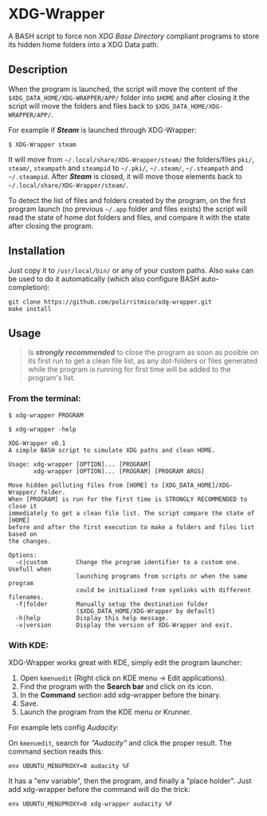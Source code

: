 XDG-Wrapper
===========

A BASH script to force non _XDG Base Directory_ compliant programs to store its
hidden home folders into a XDG Data path.

## Description

When the program is launched, the script will move the content of the
`$XDG_DATA_HOME/XDG-WRAPPER/APP/` folder into `$HOME` and after closing it
the script will move the folders and files back to
`$XDG_DATA_HOME/XDG-WRAPPER/APP/`.

For example if ***Steam*** is launched through XDG-Wrapper:

```command
$ XDG-Wrapper steam
```

It will move from `~/.local/share/XDG-Wrapper/steam/` the folders/files `pki/`,
`steam/`, `steampath` and `steampid` to `~/.pki/`, `~/.steam/`, `~/.steampath`
and `~/.steampid`. After ***Steam*** is closed, it will move those elements
back to `~/.local/share/XDG-Wrapper/steam/`.

To detect the list of files and folders created by the program, on the first
program launch (no previous `~/.app` folder and files exists) the script will
read the state of home dot folders and files, and compare it with the state
after closing the program.

## Installation

Just copy it to `/usr/local/bin/` or any of your custom paths. Also `make` can
be used to do it automatically (which also configure BASH auto-completion):

```
git clone https://github.com/polirritmico/xdg-wrapper.git
make install
```

## Usage

> Is ***strongly recommended*** to close the program as soon as posible on its
> first run to get a clean file list, as any dot-folders or files generated while
> the program is running for first time will be added to the program's list.

### From the terminal:

```command
$ xdg-wrapper PROGRAM
```

```command
$ xdg-wrapper -help

XDG-Wrapper v0.1
A simple BASH script to simulate XDG paths and clean HOME.

Usage: xdg-wrapper [OPTION]... [PROGRAM]
       xdg-wrapper [OPTION]... [PROGRAM] [PROGRAM ARGS]

Move hidden polluting files from [HOME] to [XDG_DATA_HOME]/XDG-Wrapper/ folder.
When [PROGRAM] is run for the first time is STRONGLY RECOMMENDED to close it
immediately to get a clean file list. The script compare the state of [HOME]
before and after the first execution to make a folders and files list based on
the changes.

Options:
  -c|custom        Change the program identifier to a custom one. Usefull when
                   launching programs from scripts or when the same program
                   could be initialized from symlinks with different filenames.
  -f|folder        Manually setup the destination folder
                   ($XDG_DATA_HOME/XDG-Wrapper by default)
  -h|help          Display this help message.
  -v|version       Display the version of XDG-Wrapper and exit.
```

### With KDE:

XDG-Wrapper works great with KDE, simply edit the program launcher:

1. Open `kmenuedit` (Right click on KDE menu → Edit applications).
2. Find the program with the **Search bar** and click on its icon.
3. In the **Command** section add xdg-wrapper before the binary.
4. Save.
5. Launch the program from the KDE menu or Krunner.

For example lets config _Audacity_:

On `kmenuedit`, search for _"Audacity"_ and click the proper result.
The command section reads this:

```
env UBUNTU_MENUPROXY=0 audacity %F
```

It has a "env variable", then the program, and finally a "place holder". Just
add xdg-wrapper before the command will do the trick:

```
env UBUNTU_MENUPROXY=0 xdg-wrapper audacity %F
```

